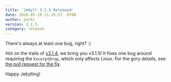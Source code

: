 ```yaml
---
title: 'Jekyll 3.1.5 Released'
date: 2016-05-18 21:35:27 -0700
author: parkr
version: 3.1.5
category: release
---
```


There's always at least one bug, right? :)

Hot on the trails of [v3.1.4](/news/2016/05/18/jekyll-3-1-4-released/), we
bring you v3.1.5! It fixes one bug around requiring the `ExcerptDrop`,
which only affects Linux. For the gory details, see [the pull
request for the fix](https://github.com/jekyll/jekyll/pull/4912).

Happy Jekylling!

